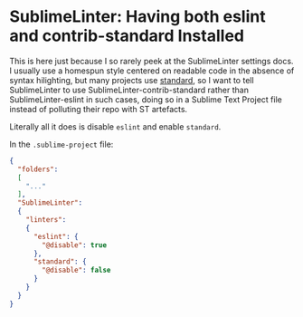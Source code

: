 SublimeLinter: Having both eslint and contrib-standard Installed
======

This is here just because I so rarely peek at the SublimeLinter settings docs.
I usually use a homespun style centered on readable code in the absence of syntax hilighting,
but many projects use [standard](http://standardjs.com), so I want to tell SublimeLinter to use
SublimeLinter-contrib-standard rather than SublimeLinter-eslint in such cases,
doing so in a Sublime Text Project file instead of polluting their repo with ST artefacts.

Literally all it does is disable `eslint` and enable `standard`.

In the `.sublime-project` file:

```json
{
  "folders":
  [
    "..."
  ],
  "SublimeLinter":
  {
    "linters":
    {
      "eslint": {
        "@disable": true
      },
      "standard": {
        "@disable": false
      }
    }
  }
}
```
